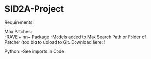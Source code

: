 # SID2A-Project

Requirements:

Max Patches:    
    -RAVE + nn~ Package
    -Models added to Max Search Path or Folder of Patcher (too big to upload to Git. Download here: )

Python:
    -See imports in Code